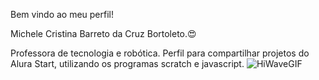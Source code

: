 Bem vindo ao meu perfil!

Michele Cristina Barreto da Cruz Bortoleto.😍

Professora de tecnologia e robótica.
Perfil para compartilhar projetos do Alura Start, utilizando os programas scratch e javascript.
![HiWaveGIF](https://github.com/Micrisbiotecnologia/micrisbio/assets/144048428/5d452198-216f-47af-9482-0ece95e21905)

